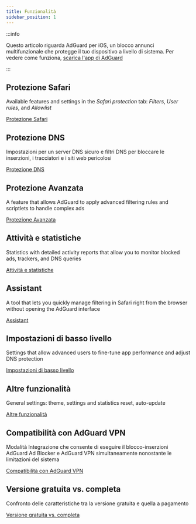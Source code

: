 ```yaml
---
title: Funzionalità
sidebar_position: 1
---
```


:::info

Questo articolo riguarda AdGuard per iOS, un blocco annunci multifunzionale che protegge il tuo dispositivo a livello di sistema. Per vedere come funziona, [scarica l'app di AdGuard](https://agrd.io/download-kb-adblock)

:::

## Protezione Safari

Available features and settings in the _Safari protection_ tab: _Filters_, _User rules_, and _Allowlist_

[Protezione Safari](/adguard-for-ios/features/safari-protection.md)

## Protezione DNS

Impostazioni per un server DNS sicuro e filtri DNS per bloccare le inserzioni, i tracciatori e i siti web pericolosi

[Protezione DNS](/adguard-for-ios/features/dns-protection/)

## Protezione Avanzata

A feature that allows AdGuard to apply advanced filtering rules and scriptlets to handle complex ads

[Protezione Avanzata](/adguard-for-ios/features/advanced-protection.md)

## Attività e statistiche

Statistics with detailed activity reports that allow you to monitor blocked ads, trackers, and DNS queries

[Attività e statistiche](/adguard-for-ios/features/activity.md)

## Assistant

A tool that lets you quickly manage filtering in Safari right from the browser without opening the AdGuard interface

[Assistant](/adguard-for-ios/features/assistant.md)

## Impostazioni di basso livello

Settings that allow advanced users to fine-tune app performance and adjust DNS protection

[Impostazioni di basso livello](/adguard-for-ios/features/low-level-settings.md)

## Altre funzionalità

General settings: theme, settings and statistics reset, auto-update

[Altre funzionalità](/adguard-for-ios/features/other-features.md)

## Compatibilità con AdGuard VPN

Modalità Integrazione che consente di eseguire il blocco-inserzioni AdGuard Ad Blocker e AdGuard VPN simultaneamente nonostante le limitazioni del sistema

[Compatibilità con AdGuard VPN](/adguard-for-ios/features/compatibility-with-adguard-vpn.md)

## Versione gratuita vs. completa

Confronto delle caratteristiche tra la versione gratuita e quella a pagamento

[Versione gratuita vs. completa](/adguard-for-ios/features/free-vs-full.md)
